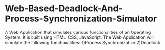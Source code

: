 # Web-Based-Deadlock-And-Process-Synchronization-Simulator
A Web Application that simulates various functionalities of an Operating System. 
It is built using HTML, CSS, JavaScript.
The Web Application will simulate the following functionalities:
1)Process Synchronization
2)Deadlock              


